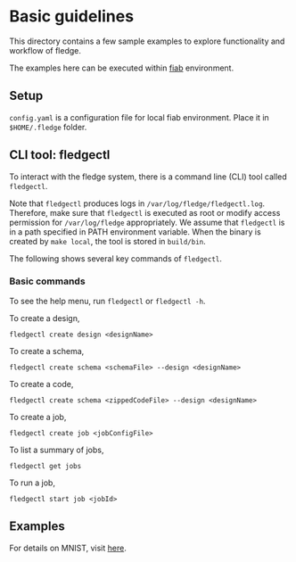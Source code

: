 # Basic guidelines

This directory contains a few sample examples to explore functionality and workflow of fledge.

The examples here can be executed within [fiab](../fiab/README.md) environment.

## Setup
`config.yaml` is a configuration file for local fiab environment. Place it in `$HOME/.fledge` folder.

## CLI tool: fledgectl
To interact with the fledge system, there is a command line (CLI) tool called `fledgectl`.

Note that `fledgectl` produces logs in `/var/log/fledge/fledgectl.log`.
Therefore, make sure that `fledgectl` is executed as root or modify access permission for `/var/log/fledge` appropriately.
We assume that `fledgectl` is in a path specified in PATH environment variable.
When the binary is created by `make local`, the tool is stored in `build/bin`.

The following shows several key commands of `fledgectl`.

### Basic commands
To see the help menu, run `fledgectl` or `fledgectl -h`.

To create a design, 
```
fledgectl create design <designName>
```

To create a schema, 
```
fledgectl create schema <schemaFile> --design <designName>
```

To create a code,
```
fledgectl create schema <zippedCodeFile> --design <designName>
```

To create a job,
```
fledgectl create job <jobConfigFile>
```

To list a summary of jobs,
```
fledgectl get jobs
```

To run a job,
```
fledgectl start job <jobId>
```

## Examples

For details on MNIST, visit [here](mnist/README.md).
